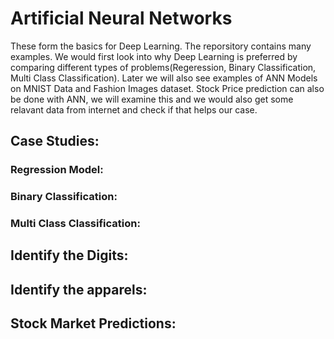 # Artificial Neural Networks
These form the basics for Deep Learning. The reporsitory contains many examples. We would first look into why Deep Learning is preferred by comparing different types of problems(Regeression, Binary Classification, Multi Class Classification). Later we will also see examples of ANN Models on MNIST Data and Fashion Images dataset. Stock Price prediction can also be done with ANN, we will examine this and we would also get some relavant data from internet and check if that helps our case.

## Case Studies:
### Regression Model:

### Binary Classification:

### Multi Class Classification:

## Identify the Digits:

## Identify the apparels:

## Stock Market Predictions:
